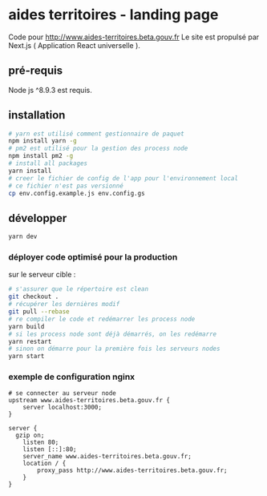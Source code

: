 # aides territoires - landing page

Code pour http://www.aides-territoires.beta.gouv.fr
Le site est propulsé par Next.js ( Application React universelle ).

## pré-requis

Node js ^8.9.3 est requis.

## installation

```sh
# yarn est utilisé comment gestionnaire de paquet
npm install yarn -g
# pm2 est utilisé pour la gestion des process node
npm install pm2 -g
# install all packages
yarn install
# creer le fichier de config de l'app pour l'environnement local
# ce fichier n'est pas versionné
cp env.config.example.js env.config.gs
```

## développer

```sh
yarn dev
```

### déployer code optimisé pour la production

sur le serveur cible :

```sh
# s'assurer que le répertoire est clean
git checkout .
# récupérer les dernières modif
git pull --rebase
# re compiler le code et redémarrer les process node
yarn build
# si les process node sont déjà démarrés, on les redémarre
yarn restart
# sinon on démarre pour la première fois les serveurs nodes
yarn start
```

### exemple de configuration nginx

```
# se connecter au serveur node
upstream www.aides-territoires.beta.gouv.fr {
    server localhost:3000;
}

server {
  gzip on;
	listen 80;
	listen [::]:80;
	server_name www.aides-territoires.beta.gouv.fr;
	location / {
		proxy_pass http://www.aides-territoires.beta.gouv.fr;
	}
}
```
